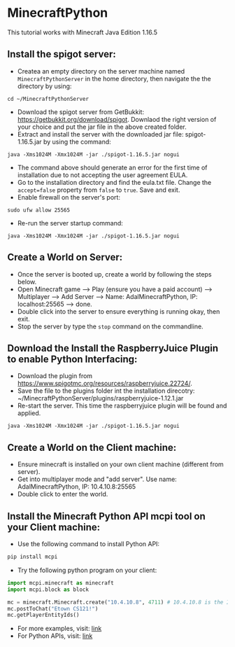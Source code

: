 # MinecraftPython

This tutorial works with Minecraft Java Edition 1.16.5

## Install the spigot server:

* Createa an empty directory on the server machine named `MinecraftPythonServer` in the home directory, then navigate the the directory by using:
```shell
cd ~/MinecraftPythonServer
```
* Download the spigot server from GetBukkit: https://getbukkit.org/download/spigot. Downlaod the right version of your choice and put the jar file in the above created folder.
* Extract and install the server with the downloaded jar file: spigot-1.16.5.jar by using the command:
```shell
java -Xms1024M -Xmx1024M -jar ./spigot-1.16.5.jar nogui
```
* The command above should generate an error for the first time of installation due to not accepting the user agreement EULA.
* Go to the installation directory and find the eula.txt file. Change the `accept=false` property from `false` to `true`. Save and exit.
* Enable firewall on the server's port:
```shell
sudo ufw allow 25565
```
* Re-run the server startup command:
```shell
java -Xms1024M -Xmx1024M -jar ./spigot-1.16.5.jar nogui
```

## Create a World on Server:
* Once the server is booted up, create a world by following the steps below.
* Open Minecraft game --> Play (ensure you have a paid account) --> Multiplayer --> Add Server --> Name: AdalMinecraftPython, IP: localhost:25565 --> done.
* Double click into the server to ensure everything is running okay, then exit.
* Stop the server by type the `stop` command on the commandline.

## Download the Install the RaspberryJuice Plugin to enable Python Interfacing:
* Download the plugin from https://www.spigotmc.org/resources/raspberryjuice.22724/. 
* Save the file to the plugins folder int the installation direcotry: ~/MinecraftPythonServer/plugins/raspberryjuice-1.12.1.jar
* Re-start the server. This time the raspberryjuice plugin will be found and applied.
```shell
java -Xms1024M -Xmx1024M -jar ./spigot-1.16.5.jar nogui
```

## Create a World on the **Client** machine: 
* Ensure minecraft is installed on your own client machine (different from server).
* Get into multiplayer mode and "add server". Use name: AdalMinecraftPython, IP: 10.4.10.8:25565
* Double click to enter the world.

## Install the Minecraft Python API mcpi tool on your **Client** machine: 
* Use the following command to install Python API:
```python
pip install mcpi
```
* Try the following python program on your client:
```python
import mcpi.minecraft as minecraft
import mcpi.block as block

mc = minecraft.Minecraft.create("10.4.10.8", 4711) # 10.4.10.8 is the IP of the server, 4711 is the socket port
mc.postToChat("Etown CS121!")
mc.getPlayerEntityIds()
```
* For more examples, visit: [link](https://github.com/AdventuresInMinecraft/code-files)
* For Python APIs, visit: [link](https://www.stuffaboutcode.com/p/minecraft-api-reference.html)

